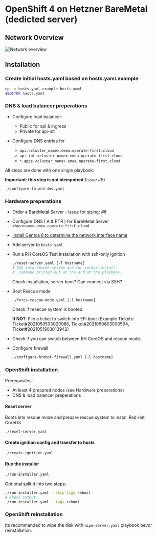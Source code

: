 # OpenShift 4 on Hetzner BareMetal (dedicted server)

## Network Overview

![Network overview](docs/nimages/etwork-overview-v3.png)

## Installation

### Create initial hosts.yaml based on hosts.yaml.example

```bash
cp -v hosts.yaml.example hosts.yaml
$EDITOR hosts.yaml
```

### DNS & load balancer preperations

  * Configure load balancer:
      * Public for api & ingress
      * Private for api-int

  * Configure DNS entries for
      * `api.<cluster_name>.emea.operate-first.cloud`
      * `api-int.<cluster_name>.emea.operate-first.cloud`
      * `*.apps.<cluster_name>.emea.operate-first.cloud`

All steps are done with one single playbook:

**Important: this step is not idempotent** (Issue #5)

```bash
./configure-lb-and-dns.yaml
```

### Hardware preperations

  * Order a BareMetal Server - Issue for sizing: #6

  * Configure DNS ( A & PTR ) for BareMetal Server
      `<hostname>.emea.operate-first.cloud`

  * [Install Centos 8 to determine the network interface name](docs/install-centos-8.md)

  * Add server to `hosts.yaml`

  * Run a RH CoreOS Test installation with ssh-only ignition
    ```bash
    ./reset-server.yaml [-l hostname]
    # SSh into rescue system and run coreos-install
    #  command printed out at the end ot the playbook.


    ```

    Check installation, server boot? Can connect via SSH?

  * Boot Rescue mode

    ```bash
    ./force-rescue-mode.yaml [-l hostname]
    ```

    Check if resecue system is booted:

      **If NOT**: File a ticket to switch into EFI boot (Example Tickets: Ticket#2021050503020988, Ticket#2021050603003594, Ticket#2021051903013942)

  * Check if you can switch between RH CoreOS and rescue mode.

  * Configure firewall
    ```bash
    ./configure-hrobot-firewall.yaml [-l hostname]
    ```

### OpenShift installation

Prerequisites:
  * At least 4 prepared nodes (see Hardware preperations)
  * DNS & load balancer preperations


#### Reset server

Boots into rescue mode and prepare rescue system to install Red Hat CoreOS

```bash
./reset-server.yaml
```

#### Create ignition config and transfer to hosts

```bash
./create-ignition.yaml
```

#### Run the installer


```bash
./run-installer.yaml
```

Optional split it into two steps:

```bash
./run-installer.yaml --skip-tags reboot
# Check output
./run-installer.yaml --tags reboot
```

### OpenShift reinstallation

Its recommended to wipe the disk with `wipe-server.yaml` playbook bevor reinstallation.
